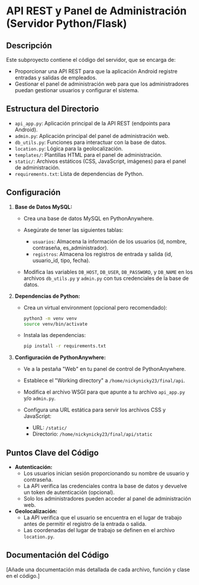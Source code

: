 # API REST y Panel de Administración (Servidor Python/Flask)

## Descripción

Este subproyecto contiene el código del servidor, que se encarga de:

*   Proporcionar una API REST para que la aplicación Android registre entradas y salidas de empleados.
*   Gestionar el panel de administración web para que los administradores puedan gestionar usuarios y configurar el sistema.

## Estructura del Directorio

*   `api_app.py`: Aplicación principal de la API REST (endpoints para Android).
*   `admin.py`: Aplicación principal del panel de administración web.
*   `db_utils.py`: Funciones para interactuar con la base de datos.
*   `location.py`: Lógica para la geolocalización.
*   `templates/`: Plantillas HTML para el panel de administración.
*   `static/`: Archivos estáticos (CSS, JavaScript, imágenes) para el panel de administración.
*   `requirements.txt`: Lista de dependencias de Python.

## Configuración

1.  **Base de Datos MySQL:**

    *   Crea una base de datos MySQL en PythonAnywhere.
    *   Asegúrate de tener las siguientes tablas:

        *   `usuarios`: Almacena la información de los usuarios (id, nombre, contraseña, es\_administrador).
        *   `registros`: Almacena los registros de entrada y salida (id, usuario\_id, tipo, fecha).

    *   Modifica las variables `DB_HOST`, `DB_USER`, `DB_PASSWORD`, y `DB_NAME` en los archivos `db_utils.py` y `admin.py` con tus credenciales de la base de datos.

2.  **Dependencias de Python:**

    *   Crea un virtual environment (opcional pero recomendado):

        ```bash
        python3 -m venv venv
        source venv/bin/activate
        ```

    *   Instala las dependencias:

        ```bash
        pip install -r requirements.txt
        ```

3.  **Configuración de PythonAnywhere:**

    *   Ve a la pestaña "Web" en tu panel de control de PythonAnywhere.
    *   Establece el "Working directory" a `/home/nickynicky23/final/api`.
    *   Modifica el archivo WSGI para que apunte a tu archivo `api_app.py` y/o `admin.py`.
    *   Configura una URL estática para servir los archivos CSS y JavaScript:

        *   URL: `/static/`
        *   Directorio: `/home/nickynicky23/final/api/static`

## Puntos Clave del Código

*   **Autenticación:**
    *   Los usuarios inician sesión proporcionando su nombre de usuario y contraseña.
    *   La API verifica las credenciales contra la base de datos y devuelve un token de autenticación (opcional).
    *   Solo los administradores pueden acceder al panel de administración web.
*   **Geolocalización:**
    *   La API verifica que el usuario se encuentra en el lugar de trabajo antes de permitir el registro de la entrada o salida.
    *   Las coordenadas del lugar de trabajo se definen en el archivo `location.py`.

## Documentación del Código

[Añade una documentación más detallada de cada archivo, función y clase en el código.]

